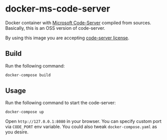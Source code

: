 # docker-ms-code-server

Docker container with [Microsoft Code-Server](https://code.visualstudio.com/docs/remote/vscode-server) compiled from sources.
Basically, this is an OSS version of code-server.

By using this image you are accepting [code-server license](https://aka.ms/vscode-server-license).

## Build

Run the following command:

```sh
docker-compose build
```

## Usage 

Run the following command to start the code-server:

```
docker-compose up
```

Open `http://127.0.0.1:8080` in your browser.
You can specify custom port via `CODE_PORT` env variable.
You could also tweak `docker-compose.yaml` as you desire.
